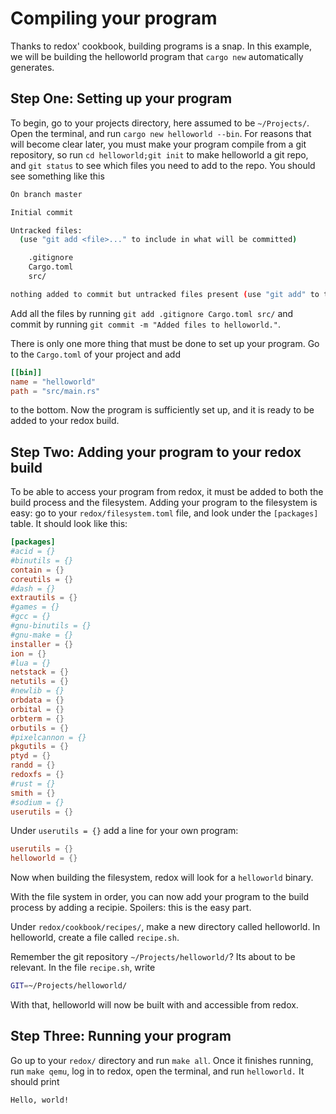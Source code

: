 # Compiling your program

Thanks to redox' cookbook, building programs is a snap. In this example, we will be building the helloworld program that `cargo new` automatically generates.

## Step One: Setting up your program

To begin, go to your projects directory, here assumed to be `~/Projects/`. Open the terminal, and run `cargo new helloworld --bin`. For reasons that will become clear later,
you must make your program compile from a git repository, so run `cd helloworld;git init` to make helloworld a git repo, and `git status` to see which files you need to add to the repo. You should see something like this

```bash
On branch master

Initial commit

Untracked files:
  (use "git add <file>..." to include in what will be committed)

	.gitignore
	Cargo.toml
	src/

nothing added to commit but untracked files present (use "git add" to track)
```

Add all the files by running `git add .gitignore Cargo.toml src/` and commit by running `git commit -m "Added files to helloworld."`.

There is only one more thing that must be done to set up your program. Go to the `Cargo.toml` of your project and add 

```toml
[[bin]]
name = "helloworld"
path = "src/main.rs"
```
to the bottom. Now the program is sufficiently set up, and it is ready to be added to your redox build.

## Step Two: Adding your program to your redox build

To be able to access your program from redox, it must be added to both the build process and the filesystem. Adding your program to the filesystem is easy: go to your `redox/filesystem.toml` file, and look under the `[packages]` table. It should look like this:

```toml
[packages]
#acid = {}
#binutils = {}
contain = {}
coreutils = {}
#dash = {}
extrautils = {}
#games = {}
#gcc = {}
#gnu-binutils = {}
#gnu-make = {}
installer = {}
ion = {}
#lua = {}
netstack = {}
netutils = {}
#newlib = {}
orbdata = {}
orbital = {}
orbterm = {}
orbutils = {}
#pixelcannon = {}
pkgutils = {}
ptyd = {}
randd = {}
redoxfs = {}
#rust = {}
smith = {}
#sodium = {}
userutils = {}
```

Under `userutils = {}` add a line for your own program:

```toml
userutils = {}
helloworld = {}
```

Now when building the filesystem, redox will look for a `helloworld` binary.

With the file system in order, you can now add your program to the build process by adding a recipie. Spoilers: this is the easy part.

Under `redox/cookbook/recipes/`, make a new directory called helloworld. In helloworld, create a file called `recipe.sh`.

Remember the git repository `~/Projects/helloworld/`? Its about to be relevant. In the file `recipe.sh`, write

```bash
GIT=~/Projects/helloworld/
```

With that, helloworld will now be built with and accessible from redox.

## Step Three: Running your program

Go up to your `redox/` directory and run `make all`. Once it finishes running, run `make qemu`, log in to redox, open the terminal, and run `helloworld.` It should print

```shell
Hello, world!
```
